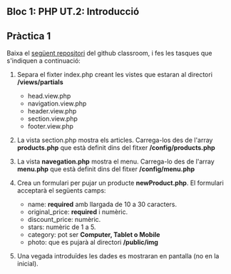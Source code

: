 ## Bloc 1: PHP UT.2: Introducció

## Pràctica 1

Baixa el [següent repositori](https://classroom.github.com/a/rWnA0DWh) del github classroom, i fes les tasques que s'indiquen a continuació:

1. Separa el fixter index.php creant les vistes que estaran al directori **/views/partials**
	* head.view.php
	* navigation.view.php
	* header.view.php
	* section.view.php
	* footer.view.php

2. La vista section.php mostra els articles. Carrega-los des de l'array **products.php** que està definit dins del fitxer **/config/products.php**
3. La vista **navegation.php** mostra el menu. Carrega-lo des de l'array **menu.php** que està definit dins del fitxer **/config/menu.php**
4. Crea un formulari per pujar un producte **newProduct.php**. El formulari acceptarà el següents camps:
	* name: **required** amb llargada de 10 a 30 caracters.
	* original_price: **required** i numèric.
	* discount_price: numèric.
	* stars: numèric de 1 a 5.
	* category: pot ser **Computer, Tablet o Mobile**
	* photo: que es pujarà al directori **/public/img**
5. Una vegada introduïdes les dades es mostraran en pantalla (no en la inicial).